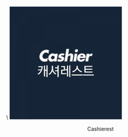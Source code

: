 \\
[![Cashierest](/assets/token/n1MiIyud_400x400-150x150@2x.jpg)](https://www.cashierest.com/Stock/KrwStock)
<center>Cashierest</center>